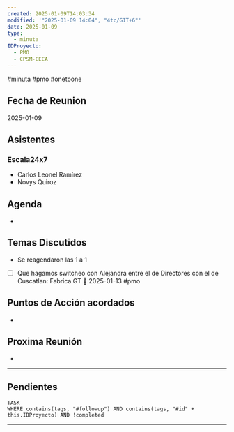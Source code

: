 ```yaml
---
created: 2025-01-09T14:03:34
modified: '"2025-01-09 14:04", "4tc/G1T+6"'
date: 2025-01-09
type:
  - minuta
IDProyecto:
  - PMO
  - CPSM-CECA
---
```

#minuta 
#pmo 
#onetoone

## Fecha de Reunion
2025-01-09

## Asistentes 
### Escala24x7
- Carlos Leonel Ramírez
-  Novys Quiroz

## Agenda
* 
## Temas Discutidos
*  Se reagendaron las 1 a 1
* [ ] Que hagamos switcheo con Alejandra entre el de Directores con el de Cuscatlan: Fabrica GT 📅 2025-01-13 #pmo 




## Puntos de Acción acordados
- 

## Proxima Reunión
*   

--- 
## Pendientes

```dataview
TASK
WHERE contains(tags, "#followup") AND contains(tags, "#id" + this.IDProyecto) AND !completed
```

---
